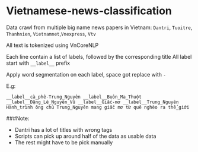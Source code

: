 # Vietnamese-news-classification

Data crawl from multiple big name news papers in Vietnam: `Dantri`, `Tuoitre`, `Thanhnien`, `Vietnamnet`,`Vnexpress`, `Vtv`


All text is tokenized using VnCoreNLP

Each line contain a list of labels, followed by the corresponding title
All label start with ```__label__``` prefix

Apply word segmentation on each label, space got replace with ``-``

E.g: 
```
__label__cà_phê-Trung_Nguyên __label__Buôn_Ma_Thuột __label__Đặng_Lê_Nguyên_Vũ __label__Giấc-mơ __label__Trung_Nguyên Hành_trình ông chủ Trung_Nguyên mang giấc mơ từ quê nghèo ra thế_giới 
```


###Note:  
- Dantri has a lot of titles with wrong tags    
- Scripts can pick up around half of the data as usable data    
- The rest might have to be pick manually
 
